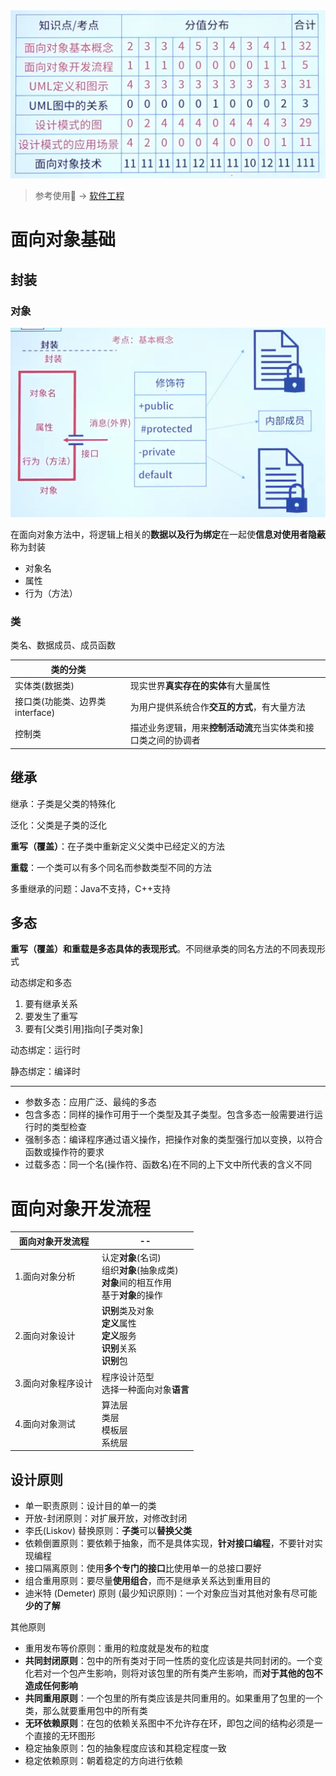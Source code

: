 <img title="avatat" src="./image/6-1.jpg" alt="" width="600">

> 参考使用:dog: -> [软件工程](../系统架构设计师/9.软件工程（√）.md "系统架构设计师")



# 面向对象基础

## 封装

### 对象

<img title="avatat" src="./image/6-2.jpg" alt="" width="600">

在面向对象方法中，将逻辑上相关的**数据以及行为绑定**在一起使**信息对使用者隐蔽**称为封装

- 对象名
- 属性
- 行为（方法）

### 类

类名、数据成员、成员函数

| 类的分类                        |                                                              |
| ------------------------------- | ------------------------------------------------------------ |
| 实体类(数据类)                  | 现实世界**真实存在的实体**有大量属性                         |
| 接口类(功能类、边界类interface) | 为用户提供系统合作**交互的方式**，有大量方法                 |
| 控制类                          | 描述业务逻辑，用来**控制活动流**充当实体类和接口类之间的协调者 |



## 继承

继承：子类是父类的特殊化

泛化：父类是子类的泛化

**重写（覆盖）**：在子类中重新定义父类中已经定义的方法

**重载**：一个类可以有多个同名而参数类型不同的方法

多重继承的问题：Java不支持，C++支持



## 多态

**重写（覆盖）和重载是多态具体的表现形式**。不同继承类的同名方法的不同表现形式

动态绑定和多态

1. 要有继承关系
2. 要发生了重写
3. 要有[父类引用]指向[子类对象]

动态绑定：运行时

静态绑定：编译时

---

- 参数多态：应用广泛、最纯的多态
- 包含多态：同样的操作可用于一个类型及其子类型。包含多态一般需要进行运行时的类型检查
- 强制多态：编译程序通过语义操作，把操作对象的类型强行加以变换，以符合函数或操作符的要求
- 过载多态：同一个名(操作符、函数名)在不同的上下文中所代表的含义不同



# 面向对象开发流程

| 面向对象开发流程   | --                                                           |
| ------------------ | ------------------------------------------------------------ |
| 1.面向对象分析     | 认定**对象**(名词)<br />组织**对象**(抽象成类)<br />**对象**间的相互作用<br />基于**对象**的操作 |
| 2.面向对象设计     | **识别**类及对象<br />**定义**属性<br />**定义**服务<br />**识别**关系<br />**识别**包 |
| 3.面向对象程序设计 | 程序设计范型<br />选择一种面向对象**语言**                   |
| 4.面向对象测试     | 算法层<br />类层<br />模板层<br />系统层                     |



## 设计原则

- 单一职责原则：设计目的单一的类
- 开放-封闭原则：对扩展开放，对修改封闭
- 李氏(Liskov) 替换原则：**子类**可以**替换父类**
- 依赖倒置原则：要依赖于抽象，而不是具体实现，**针对接口编程**，不要针对实现编程
- 接口隔离原则：使用**多个专门的接口**比使用单一的总接口要好
- 组合重用原则：要尽量**使用组合**，而不是继承关系达到重用目的
- 迪米特 (Demeter) 原则 (最少知识原则)：一个对象应当对其他对象有尽可能**少的了解**

其他原则

-  重用发布等价原则：重用的粒度就是发布的粒度
- **共同封闭原则**：包中的所有类对于同一性质的变化应该是共同封闭的。一个变化若对一个包产生影响，则将对该包里的所有类产生影响，而**对于其他的包不造成任何影响**
- **共同重用原则**：一个包里的所有类应该是共同重用的。如果重用了包里的一个类，那么就要重用包中的所有类
- **无环依赖原则**：在包的依赖关系图中不允许存在环，即包之间的结构必须是一个直接的无环图形
- 稳定抽象原则：包的抽象程度应该和其稳定程度一致
- 稳定依赖原则：朝着稳定的方向进行依赖

